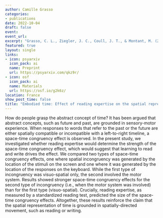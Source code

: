```yaml
---
author: Camille Grasso
categories:
- publications
date: 2022-10-04
draft: false
event: 
event_url: 
excerpt: "Grasso, C. L., Ziegler, J. C., Coull, J. T., & Montant, M. (2022). Embodied time: Effect of reading expertise on the spatial representation of past and future. *In press*. Accepted in PLOS ONE"
featured: true
layout: single
links:
- icon: psyarxiv
  icon_pack: ai
  name: Preprint
  url: https://psyarxiv.com/qkz9r/
- icon: osf
  icon_pack: ai
  name: Materials
  url: https://osf.io/g2k6z/
location: France
show_post_time: false
title: "Embodied time: Effect of reading expertise on the spatial representation of past and future"
---
```


How do people grasp the abstract concept of time? It has been argued that abstract concepts, such as future and past, are grounded in sensory-motor experience. When responses to words that refer to the past or the future are either spatially compatible or incompatible with a left-to-right timeline, a space-time congruency effect is observed. In the present study, we investigated whether reading expertise would determine the strength of the space-time congruency effect, which would suggest that learning to read and write drives the effect. We compared two types of space-time congruency effects, one where spatial incongruency was generated by the location of the stimuli on the screen and one where it was generated by the location of the responses on the keyboard. While the first type of incongruency was visuo-spatial only, the second involved the motor system. Results showed stronger space-time congruency effects for the second type of incongruency (i.e., when the motor system was involved) than for the first type (visuo-spatial). Crucially, reading expertise, as measured by a standardized reading test, predicted the size of the space-time congruency effects. Altogether, these results reinforce the claim that the spatial representation of time is grounded in spatially-directed movement, such as reading or writing.
